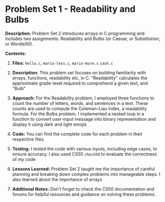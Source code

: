 # Problem Set 1 - Readability and Bulbs

**Description:** Problem Set 2 introduces arrays in C programming and includes two assignments: Readability and Bulbs (or Caesar, or Substitution, or Wordle50).

**Contents:**

1. **Files:** `hello.c`, `mario-less.c`, `mario-more.c` `cash.c`

2. **Description:** This problem set focuses on building familiarity with arrays, functions, readability etc, in C. "Readability" calculates the approximate grade-level required to comprehend a given text, and "Bulb"

3. **Approach:** For the Readability problem, I employed three functions to count the number of letters, words, and sentences in a text. These counts are used to compute the Coleman-Liau index, a readability formula. For the Bulbs problem, I implemented a nested loop in a function to convert user-input message into binary representation and display it using dark and light emojis

4. **Code:** You can find the complete code for each problem in their respective files.

5. **Testing:** I tested the code with various inputs, including edge cases, to ensure accuracy. I also used CS50 `check50` to evaluate the correctness of my code

6. **Lessons Learned:** Problem Set 2 taught me the importance of careful planning and breaking down complex problems into manageable steps. I also learned about the importance of arrays

7. **Additional Notes:** Don't forget to check the CS50 documentation and forums for helpful resources and guidance on solving these problems.
